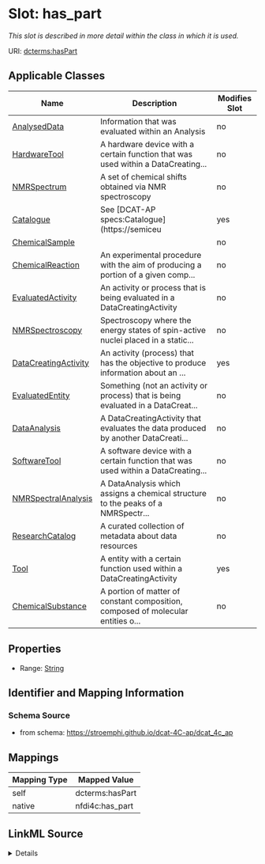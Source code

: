 

# Slot: has_part


_This slot is described in more detail within the class in which it is used._





URI: [dcterms:hasPart](http://purl.org/dc/terms/hasPart)



<!-- no inheritance hierarchy -->





## Applicable Classes

| Name | Description | Modifies Slot |
| --- | --- | --- |
| [AnalysedData](AnalysedData.md) | Information that was evaluated within an Analysis |  no  |
| [HardwareTool](HardwareTool.md) | A hardware device with a certain function that was used within a DataCreating... |  no  |
| [NMRSpectrum](NMRSpectrum.md) | A set of chemical shifts obtained via NMR spectroscopy |  no  |
| [Catalogue](Catalogue.md) | See [DCAT-AP specs:Catalogue](https://semiceu |  yes  |
| [ChemicalSample](ChemicalSample.md) |  |  no  |
| [ChemicalReaction](ChemicalReaction.md) | An experimental procedure with the aim of producing a portion of a given comp... |  no  |
| [EvaluatedActivity](EvaluatedActivity.md) | An activity or process that is being evaluated in a DataCreatingActivity |  no  |
| [NMRSpectroscopy](NMRSpectroscopy.md) | Spectroscopy where the energy states of spin-active nuclei placed in a static... |  no  |
| [DataCreatingActivity](DataCreatingActivity.md) | An activity (process) that has the objective to produce information about an ... |  yes  |
| [EvaluatedEntity](EvaluatedEntity.md) | Something (not an activity or process) that is being evaluated in a DataCreat... |  no  |
| [DataAnalysis](DataAnalysis.md) | A DataCreatingActivity that evaluates the data produced by another DataCreati... |  no  |
| [SoftwareTool](SoftwareTool.md) | A software device with a certain function that was used within a DataCreating... |  no  |
| [NMRSpectralAnalysis](NMRSpectralAnalysis.md) | A DataAnalysis which assigns a chemical structure to the peaks of a NMRSpectr... |  no  |
| [ResearchCatalog](ResearchCatalog.md) | A curated collection of metadata about data resources |  no  |
| [Tool](Tool.md) | A entity with a certain function used within a DataCreatingActivity |  yes  |
| [ChemicalSubstance](ChemicalSubstance.md) | A portion of matter of constant composition, composed of molecular entities o... |  no  |







## Properties

* Range: [String](String.md)





## Identifier and Mapping Information







### Schema Source


* from schema: https://stroemphi.github.io/dcat-4C-ap/dcat_4c_ap




## Mappings

| Mapping Type | Mapped Value |
| ---  | ---  |
| self | dcterms:hasPart |
| native | nfdi4c:has_part |




## LinkML Source

<details>
```yaml
name: has_part
description: This slot is described in more detail within the class in which it is
  used.
from_schema: https://stroemphi.github.io/dcat-4C-ap/dcat_4c_ap
rank: 1000
slot_uri: dcterms:hasPart
alias: has_part
domain_of:
- Catalogue
- DataCreatingActivity
- EvaluatedEntity
- EvaluatedActivity
- Tool
range: string

```
</details>